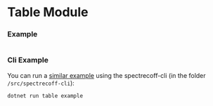 # Table Module

### Example
```fs
```

### Cli Example
You can run a [similar example](../../src/spectrecoff-cli/commands/Table.fs) using the spectrecoff-cli (in the folder `/src/spectrecoff-cli`):
```fs
dotnet run table example
```